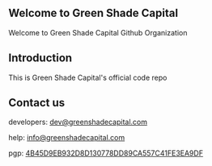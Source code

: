 ## Welcome to Green Shade Capital

Welcome to Green Shade Capital Github Organization

## Introduction

This is Green Shade Capital's official code repo

## Contact us

developers: dev@greenshadecapital.com

help: info@greenshadecapital.com

pgp: [4B45D9EB932D8D130778DD89CA557C41FE3EA9DF](https://keyserver.ubuntu.com/pks/lookup?search=4B45D9EB932D8D130778DD89CA557C41FE3EA9DF&fingerprint=on&op=index)

